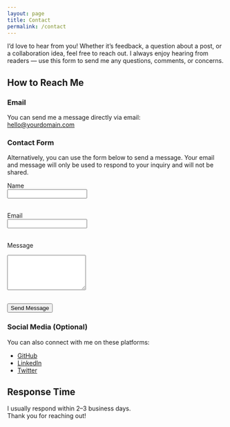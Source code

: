 ```yaml
---
layout: page
title: Contact
permalink: /contact
---
```


I’d love to hear from you! Whether it’s feedback, a question about a post, or a collaboration idea, feel free to reach out. I always enjoy hearing from readers — use this form to send me any questions, comments, or concerns.

## How to Reach Me

### Email
You can send me a message directly via email:  
[hello@yourdomain.com](mailto:hello@yourdomain.com)  

### Contact Form
Alternatively, you can use the form below to send a message. Your email and message will only be used to respond to your inquiry and will not be shared.

<form action="https://formspree.io/f/xpwjdwgq" method="POST">
  <label for="name">Name</label><br>
  <input type="text" name="name" id="name" required><br><br>

  <label for="email">Email</label><br>
  <input type="email" name="email" id="email" required><br><br>

  <label for="message">Message</label><br>
  <textarea name="message" id="message" rows="5" required></textarea><br><br>

  <button type="submit">Send Message</button>
</form>

### Social Media (Optional)
You can also connect with me on these platforms:  
- [GitHub](https://github.com/yourusername)  
- [LinkedIn](https://linkedin.com/in/yourusername)  
- [Twitter](https://twitter.com/yourusername)  

## Response Time
I usually respond within 2–3 business days.  
Thank you for reaching out!
